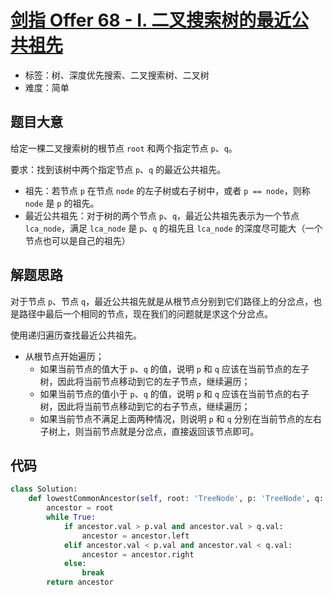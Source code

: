 # [剑指 Offer 68 - I. 二叉搜索树的最近公共祖先](https://leetcode.cn/problems/er-cha-sou-suo-shu-de-zui-jin-gong-gong-zu-xian-lcof/)

- 标签：树、深度优先搜索、二叉搜索树、二叉树
- 难度：简单

## 题目大意

给定一棵二叉搜索树的根节点 `root` 和两个指定节点 `p`、`q`。

要求：找到该树中两个指定节点 `p`、`q` 的最近公共祖先。

- 祖先：若节点 `p` 在节点 `node` 的左子树或右子树中，或者 `p == node`，则称 `node` 是 `p` 的祖先。
- 最近公共祖先：对于树的两个节点 `p`、`q`，最近公共祖先表示为一个节点 `lca_node`，满足 `lca_node` 是 `p`、`q` 的祖先且 `lca_node` 的深度尽可能大（一个节点也可以是自己的祖先）

## 解题思路

对于节点 `p`、节点 `q`，最近公共祖先就是从根节点分别到它们路径上的分岔点，也是路径中最后一个相同的节点，现在我们的问题就是求这个分岔点。

使用递归遍历查找最近公共祖先。

- 从根节点开始遍历；
  - 如果当前节点的值大于 `p`、`q` 的值，说明 `p` 和 `q`  应该在当前节点的左子树，因此将当前节点移动到它的左子节点，继续遍历；
  - 如果当前节点的值小于 `p`、`q` 的值，说明 `p` 和 `q`  应该在当前节点的右子树，因此将当前节点移动到它的右子节点，继续遍历；
  - 如果当前节点不满足上面两种情况，则说明 `p` 和 `q` 分别在当前节点的左右子树上，则当前节点就是分岔点，直接返回该节点即可。

## 代码

```python
class Solution:
    def lowestCommonAncestor(self, root: 'TreeNode', p: 'TreeNode', q: 'TreeNode') -> 'TreeNode':
        ancestor = root
        while True:
            if ancestor.val > p.val and ancestor.val > q.val:
                ancestor = ancestor.left
            elif ancestor.val < p.val and ancestor.val < q.val:
                ancestor = ancestor.right
            else:
                break
        return ancestor
```

